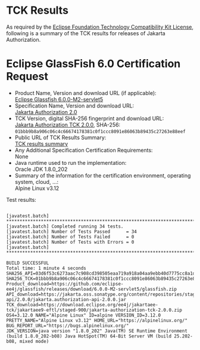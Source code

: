TCK Results
===========

As required by the
[Eclipse Foundation Technology Compatibility Kit License](https://www.eclipse.org/legal/tck.php),
following is a summary of the TCK results for releases of Jakarta Authorization.

# Eclipse GlassFish 6.0 Certification Request

- Product Name, Version and download URL (if applicable): <br/>
  [Eclipse Glassfish 6.0.0-M2-servlet5](https://github.com/eclipse-ee4j/glassfish/releases/tag/6.0.0-M2-servlet5)
- Specification Name, Version and download URL: <br/>
  [Jakarta Authorization 2.0](https://jakarta.ee/specifications/authorization/2.0/)
- TCK Version, digital SHA-256 fingerprint and download URL: <br/>
  [Jakarta Authorization TCK 2.0.0](https://download.eclipse.org/ee4j/jakartaee-tck/jakartaee9-eftl/staged-900/jakarta-authorization-tck-2.0.0.zip), SHA-256: `01bbb9b8a906c06c4c66674178381c0f1ccc8091e86063b89435c27263e88eef`
- Public URL of TCK Results Summary: <br/>
  [TCK results summary](TCK-Results.html)
- Any Additional Specification Certification Requirements: <br/>
  None
- Java runtime used to run the implementation: <br/>
  Oracle JDK 1.8.0_202
- Summary of the information for the certification environment, operating system, cloud, ...: <br/>
  Alpine Linux v3.12


Test results:

```

[javatest.batch] ********************************************************************************
[javatest.batch] Completed running 34 tests.
[javatest.batch] Number of Tests Passed      = 34
[javatest.batch] Number of Tests Failed      = 0
[javatest.batch] Number of Tests with Errors = 0
[javatest.batch] ********************************************************************************

BUILD SUCCESSFUL
Total time: 1 minute 4 seconds
SHA256_API=03d6f53c6273aac7c908cd398505eaa719a918a04aa9ebb40d7775cc8a1d08a9
SHA256_TCK=01bbb9b8a906c06c4c66674178381c0f1ccc8091e86063b89435c27263e88eef
Product_download=https://github.com/eclipse-ee4j/glassfish/releases/download/6.0.0-M2-servlet5/glassfish.zip
API_download=https://jakarta.oss.sonatype.org/content/repositories/staging/jakarta/authorization/jakarta.authorization-api/2.0.0/jakarta.authorization-api-2.0.0.jar
TCK_download=https://download.eclipse.org/ee4j/jakartaee-tck/jakartaee9-eftl/staged-900/jakarta-authorization-tck-2.0.0.zip
OS4=3.12.0 NAME="Alpine Linux" ID=alpine VERSION_ID=3.12.0 PRETTY_NAME="Alpine Linux v3.12" HOME_URL="https://alpinelinux.org/" BUG_REPORT_URL="https://bugs.alpinelinux.org/"
JDK_VERSION=java version "1.8.0_202" Java(TM) SE Runtime Environment (build 1.8.0_202-b08) Java HotSpot(TM) 64-Bit Server VM (build 25.202-b08, mixed mode)
```
